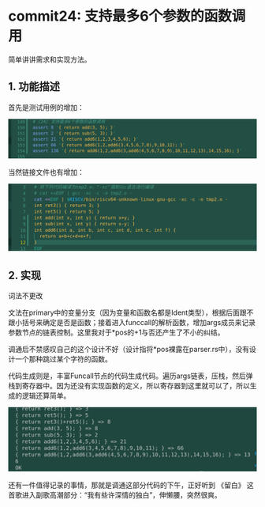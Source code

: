 # commit24: 支持最多6个参数的函数调用

简单讲讲需求和实现方法。

## 1. 功能描述

首先是测试用例的增加：

![1](pics/commit24-pic/func1.png)

当然链接文件也有增加：

![1](pics/commit24-pic/func2.png)

## 2. 实现

词法不更改

文法在primary中的变量分支（因为变量和函数名都是Ident类型），根据后面跟不跟小括号来确定是否是函数；接着进入funccall的解析函数，增加args成员来记录参数节点的链表控制。这里我对于*pos的+1与否还产生了不小的纠结。

调通后不禁感叹自己的这个设计不好（设计指将*pos裸露在parser.rs中），没有设计一个那种跳过某个字符的函数。

代码生成则是，丰富Funcall节点的代码生成代码。遍历args链表，压栈，然后弹栈到寄存器中。因为还没有实现函数的定义，所以寄存器到这里就可以了，所以生成的逻辑还算简单。

![1](pics/commit24-pic/result1.png)

还有一件值得记录的事情，那就是调通这部分代码的下午，正好听到 《留白》 这首歌进入副歌高潮部分：“我有些许深情的独白”，伸懒腰，突然很爽。

